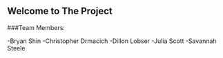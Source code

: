 ## Welcome to The Project

###Team Members:

-Bryan Shin
-Christopher Drmacich
-Dillon Lobser
-Julia Scott
-Savannah Steele

